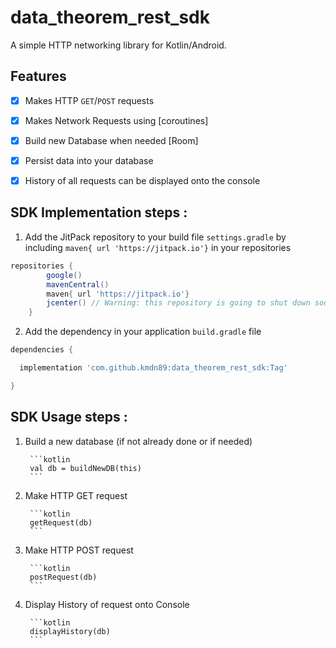 # data_theorem_rest_sdk


A simple HTTP networking library for Kotlin/Android.


## Features

- [x] Makes HTTP `GET`/`POST` requests
- [x] Makes Network Requests using [coroutines]
- [x] Build new Database when needed [Room]
- [x] Persist data into your database
- [x] History of all requests can be displayed onto the console


## SDK Implementation steps : 

1. Add the JitPack repository to your build file `settings.gradle` by including `maven{ url 'https://jitpack.io'}` in your repositories 

```groovy
repositories {
        google()
        mavenCentral()
        maven{ url 'https://jitpack.io'}
        jcenter() // Warning: this repository is going to shut down soon
    }
```

2. Add the dependency in your application `build.gradle` file


```groovy
dependencies {

  implementation 'com.github.kmdn89:data_theorem_rest_sdk:Tag'

}
```



## SDK Usage steps : 

1. Build a new database (if not already done or if needed)

        ```kotlin
        val db = buildNewDB(this)
        ```

2. Make HTTP GET request

        ```kotlin
        getRequest(db)
        ```

2. Make HTTP POST request

        ```kotlin
        postRequest(db)
        ```

3. Display History of request onto Console

        ```kotlin
        displayHistory(db)
        ```
